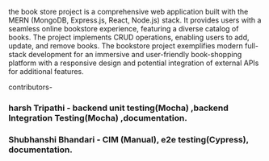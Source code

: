 the book store project is a comprehensive web application built with the MERN (MongoDB, Express.js, React, Node.js) stack. It provides users with a seamless online bookstore experience, featuring a diverse catalog of books. The project implements CRUD operations, enabling users to add, update, and remove books. The bookstore project exemplifies modern full-stack development for an immersive and user-friendly book-shopping platform with a responsive design and potential integration of external APIs for additional features.


contributors-
### harsh Tripathi - backend unit testing(Mocha) ,backend Integration Testing(Mocha) ,documentation.
### Shubhanshi Bhandari - CIM (Manual), e2e testing(Cypress), documentation.



